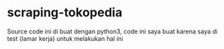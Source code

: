 # scraping-tokopedia
Source code ini di buat dengan python3, code ini saya buat karena saya di test (lamar kerja) untuk melakukan hal ini
